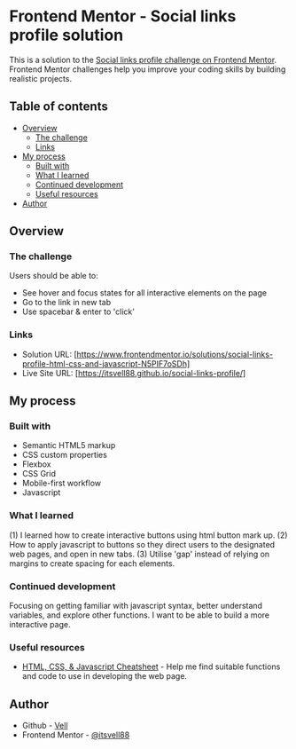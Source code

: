 # Frontend Mentor - Social links profile solution

This is a solution to the [Social links profile challenge on Frontend Mentor](https://www.frontendmentor.io/challenges/social-links-profile-UG32l9m6dQ). Frontend Mentor challenges help you improve your coding skills by building realistic projects.

## Table of contents

- [Overview](#overview)
  - [The challenge](#the-challenge)
  - [Links](#links)
- [My process](#my-process)
  - [Built with](#built-with)
  - [What I learned](#what-i-learned)
  - [Continued development](#continued-development)
  - [Useful resources](#useful-resources)
- [Author](#author)

## Overview

### The challenge

Users should be able to:

- See hover and focus states for all interactive elements on the page
- Go to the link in new tab
- Use spacebar & enter to 'click'

### Links

- Solution URL: [https://www.frontendmentor.io/solutions/social-links-profile-html-css-and-javascript-N5PIF7oSDh]
- Live Site URL: [https://itsvell88.github.io/social-links-profile/]

## My process

### Built with

- Semantic HTML5 markup
- CSS custom properties
- Flexbox
- CSS Grid
- Mobile-first workflow
- Javascript

### What I learned

(1) I learned how to create interactive buttons using html button mark up.
(2) How to apply javascript to buttons so they direct users to the designated web pages, and open in new tabs.
(3) Utilise 'gap' instead of relying on margins to create spacing for each elements.

### Continued development

Focusing on getting familiar with javascript syntax, better understand variables, and explore other functions. I want to be able to build a more interactive page.

### Useful resources

- [HTML, CSS, & Javascript Cheatsheet](https://www.w3schools.com/) - Help me find suitable functions and code to use in developing the web page.

## Author

- Github - [Vell](https://github.com/itsvell88)
- Frontend Mentor - [@itsvell88](https://www.frontendmentor.io/profile/itsvell88)
